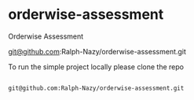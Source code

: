 # orderwise-assessment
Orderwise Assessment

git@github.com:Ralph-Nazy/orderwise-assessment.git

To run the simple project locally please clone the repo

```bash

git@github.com:Ralph-Nazy/orderwise-assessment.git

```